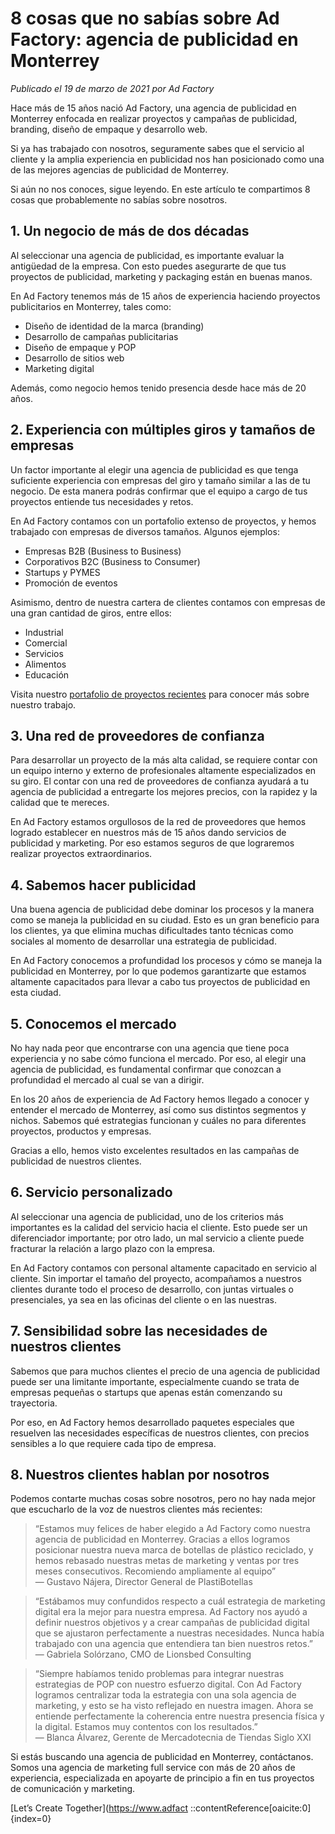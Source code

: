 # 8 cosas que no sabías sobre Ad Factory: agencia de publicidad en Monterrey

*Publicado el 19 de marzo de 2021 por Ad Factory*

Hace más de 15 años nació Ad Factory, una agencia de publicidad en Monterrey enfocada en realizar proyectos y campañas de publicidad, branding, diseño de empaque y desarrollo web.

Si ya has trabajado con nosotros, seguramente sabes que el servicio al cliente y la amplia experiencia en publicidad nos han posicionado como una de las mejores agencias de publicidad de Monterrey.

Si aún no nos conoces, sigue leyendo. En este artículo te compartimos 8 cosas que probablemente no sabías sobre nosotros.

## 1. Un negocio de más de dos décadas

Al seleccionar una agencia de publicidad, es importante evaluar la antigüedad de la empresa. Con esto puedes asegurarte de que tus proyectos de publicidad, marketing y packaging están en buenas manos.

En Ad Factory tenemos más de 15 años de experiencia haciendo proyectos publicitarios en Monterrey, tales como:

- Diseño de identidad de la marca (branding)
- Desarrollo de campañas publicitarias
- Diseño de empaque y POP
- Desarrollo de sitios web
- Marketing digital

Además, como negocio hemos tenido presencia desde hace más de 20 años.

## 2. Experiencia con múltiples giros y tamaños de empresas

Un factor importante al elegir una agencia de publicidad es que tenga suficiente experiencia con empresas del giro y tamaño similar a las de tu negocio. De esta manera podrás confirmar que el equipo a cargo de tus proyectos entiende tus necesidades y retos.

En Ad Factory contamos con un portafolio extenso de proyectos, y hemos trabajado con empresas de diversos tamaños. Algunos ejemplos:

- Empresas B2B (Business to Business)
- Corporativos B2C (Business to Consumer)
- Startups y PYMES
- Promoción de eventos

Asimismo, dentro de nuestra cartera de clientes contamos con empresas de una gran cantidad de giros, entre ellos:

- Industrial
- Comercial
- Servicios
- Alimentos
- Educación

Visita nuestro [portafolio de proyectos recientes](https://www.adfactory.mx/portafolio) para conocer más sobre nuestro trabajo.

## 3. Una red de proveedores de confianza

Para desarrollar un proyecto de la más alta calidad, se requiere contar con un equipo interno y externo de profesionales altamente especializados en su giro. El contar con una red de proveedores de confianza ayudará a tu agencia de publicidad a entregarte los mejores precios, con la rapidez y la calidad que te mereces.

En Ad Factory estamos orgullosos de la red de proveedores que hemos logrado establecer en nuestros más de 15 años dando servicios de publicidad y marketing. Por eso estamos seguros de que lograremos realizar proyectos extraordinarios.

## 4. Sabemos hacer publicidad

Una buena agencia de publicidad debe dominar los procesos y la manera como se maneja la publicidad en su ciudad. Esto es un gran beneficio para los clientes, ya que elimina muchas dificultades tanto técnicas como sociales al momento de desarrollar una estrategia de publicidad.

En Ad Factory conocemos a profundidad los procesos y cómo se maneja la publicidad en Monterrey, por lo que podemos garantizarte que estamos altamente capacitados para llevar a cabo tus proyectos de publicidad en esta ciudad.

## 5. Conocemos el mercado

No hay nada peor que encontrarse con una agencia que tiene poca experiencia y no sabe cómo funciona el mercado. Por eso, al elegir una agencia de publicidad, es fundamental confirmar que conozcan a profundidad el mercado al cual se van a dirigir.

En los 20 años de experiencia de Ad Factory hemos llegado a conocer y entender el mercado de Monterrey, así como sus distintos segmentos y nichos. Sabemos qué estrategias funcionan y cuáles no para diferentes proyectos, productos y empresas.

Gracias a ello, hemos visto excelentes resultados en las campañas de publicidad de nuestros clientes.

## 6. Servicio personalizado

Al seleccionar una agencia de publicidad, uno de los criterios más importantes es la calidad del servicio hacia el cliente. Esto puede ser un diferenciador importante; por otro lado, un mal servicio a cliente puede fracturar la relación a largo plazo con la empresa.

En Ad Factory contamos con personal altamente capacitado en servicio al cliente. Sin importar el tamaño del proyecto, acompañamos a nuestros clientes durante todo el proceso de desarrollo, con juntas virtuales o presenciales, ya sea en las oficinas del cliente o en las nuestras.

## 7. Sensibilidad sobre las necesidades de nuestros clientes

Sabemos que para muchos clientes el precio de una agencia de publicidad puede ser una limitante importante, especialmente cuando se trata de empresas pequeñas o startups que apenas están comenzando su trayectoria.

Por eso, en Ad Factory hemos desarrollado paquetes especiales que resuelven las necesidades específicas de nuestros clientes, con precios sensibles a lo que requiere cada tipo de empresa.

## 8. Nuestros clientes hablan por nosotros

Podemos contarte muchas cosas sobre nosotros, pero no hay nada mejor que escucharlo de la voz de nuestros clientes más recientes:

> “Estamos muy felices de haber elegido a Ad Factory como nuestra agencia de publicidad en Monterrey. Gracias a ellos logramos posicionar nuestra nueva marca de botellas de plástico reciclado, y hemos rebasado nuestras metas de marketing y ventas por tres meses consecutivos. Recomiendo ampliamente al equipo”  
> — Gustavo Nájera, Director General de PlastiBotellas

> “Estábamos muy confundidos respecto a cuál estrategia de marketing digital era la mejor para nuestra empresa. Ad Factory nos ayudó a definir nuestros objetivos y a crear campañas de publicidad digital que se ajustaron perfectamente a nuestras necesidades. Nunca había trabajado con una agencia que entendiera tan bien nuestros retos.”  
> — Gabriela Solórzano, CMO de Lionsbed Consulting

> “Siempre habíamos tenido problemas para integrar nuestras estrategias de POP con nuestro esfuerzo digital. Con Ad Factory logramos centralizar toda la estrategia con una sola agencia de marketing, y esto se ha visto reflejado en nuestra imagen. Ahora se entiende perfectamente la coherencia entre nuestra presencia física y la digital. Estamos muy contentos con los resultados.”  
> — Blanca Álvarez, Gerente de Mercadotecnia de Tiendas Siglo XXI

Si estás buscando una agencia de publicidad en Monterrey, contáctanos. Somos una agencia de marketing full service con más de 20 años de experiencia, especializada en apoyarte de principio a fin en tus proyectos de comunicación y marketing.

[Let’s Create Together](https://www.adfact
::contentReference[oaicite:0]{index=0}
